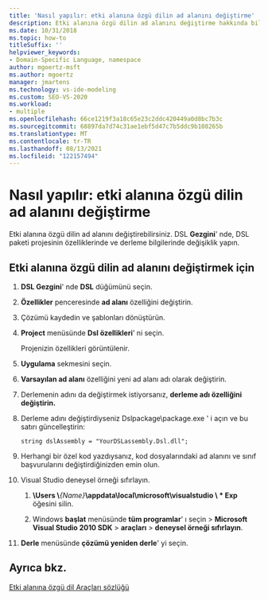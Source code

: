 ```yaml
---
title: 'Nasıl yapılır: etki alanına özgü dilin ad alanını değiştirme'
description: Etki alanına özgü dilin ad alanını değiştirme hakkında bilgi sağlar.
ms.date: 10/31/2018
ms.topic: how-to
titleSuffix: ''
helpviewer_keywords:
- Domain-Specific Language, namespace
author: mgoertz-msft
ms.author: mgoertz
manager: jmartens
ms.technology: vs-ide-modeling
ms.custom: SEO-VS-2020
ms.workload:
- multiple
ms.openlocfilehash: 66ce1219f3a18c65e23c2ddc420449a0d8bc7b3c
ms.sourcegitcommit: 68897da7d74c31ae1ebf5d47c7b5ddc9b108265b
ms.translationtype: MT
ms.contentlocale: tr-TR
ms.lasthandoff: 08/13/2021
ms.locfileid: "122157494"
---
```

# <a name="how-to-change-the-namespace-of-a-domain-specific-language"></a>Nasıl yapılır: etki alanına özgü dilin ad alanını değiştirme

Etki alanına özgü dilin ad alanını değiştirebilirsiniz. DSL **Gezgini**' nde, DSL paketi projesinin özelliklerinde ve derleme bilgilerinde değişiklik yapın.

## <a name="to-change-the-namespace-of-a-domain-specific-language"></a>Etki alanına özgü dilin ad alanını değiştirmek için

1. **DSL Gezgini**' nde **DSL** düğümünü seçin.

2. **Özellikler** penceresinde **ad alanı** özelliğini değiştirin.

3. Çözümü kaydedin ve şablonları dönüştürün.

4. **Project** menüsünde **Dsl özellikleri**' ni seçin.

   Projenizin özellikleri görüntülenir.

5. **Uygulama** sekmesini seçin.

6. **Varsayılan ad alanı** özelliğini yeni ad alanı adı olarak değiştirin.

7. Derlemenin adını da değiştirmek istiyorsanız, **derleme adı özelliğini değiştirin.**

8. Derleme adını değiştirdiyseniz Dslpackage\package.exe ' i açın ve bu satırı güncelleştirin:

   `string dslAssembly = "YourDSLassembly.Dsl.dll";`

9. Herhangi bir özel kod yazdıysanız, kod dosyalarındaki ad alanını ve sınıf başvurularını değiştirdiğinizden emin olun.

10. Visual Studio deneysel örneği sıfırlayın.

    1. **\Users \\**_{Name}_**\appdata\local\microsoft\visualstudio \\ \* Exp** öğesini silin.

    2. Windows **başlat** menüsünde **tüm programlar**' ı seçin  >  **Microsoft Visual Studio 2010 SDK**  >  **araçları**  >  **deneysel örneği sıfırlayın**.

11. **Derle** menüsünde **çözümü yeniden derle**' yi seçin.

## <a name="see-also"></a>Ayrıca bkz.

[Etki alanına özgü dil Araçları sözlüğü](/previous-versions/bb126564(v=vs.100))